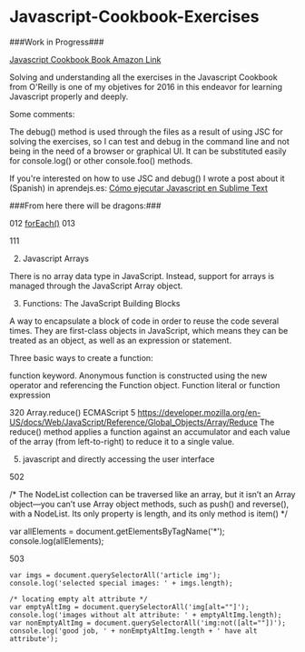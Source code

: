 # Javascript-Cookbook-Exercises

###Work in Progress###

<a href="http://amzn.to/1OfbGUO" target="_blank">Javascript Cookbook Book Amazon Link</a>

Solving and understanding all the exercises in the Javascript Cookbook from O'Reilly is one of my objetives for 2016 in this endeavor for learning Javascript properly and deeply.

Some comments:

The debug() method is used through the files as a result of using JSC for solving the exercises, so I can test and debug in the command line and not being in the need of a browser or graphical UI. It can be substituted easily for console.log() or other console.foo() methods.

If you're interested on how to use JSC and debug() I wrote a post about it (Spanish) in aprendejs.es:
<a href="http://wp.me/p77DAf-g">Cómo ejecutar Javascript en Sublime Text</a>

###From here there will be dragons:###


012
<a href="https://developer.mozilla.org/en-US/docs/Web/JavaScript/Reference/Global_Objects/Array/forEach">forEach()</a>
013

111

2. Javascript Arrays

There is no array data type in JavaScript. Instead, support for arrays is managed through the JavaScript Array object.

3. Functions: The JavaScript Building Blocks

A way to encapsulate a block of code in order to reuse the code several times. They are first-class objects in JavaScript, which means they can be treated as an object, as well as an expression or statement.

Three basic ways to create a function: 

function keyword.
Anonymous function is constructed using the new operator and referencing the Function object.
Function literal or function expression

320 Array.reduce() ECMAScript 5
https://developer.mozilla.org/en-US/docs/Web/JavaScript/Reference/Global_Objects/Array/Reduce
The reduce() method applies a function against an accumulator and each value of the array (from left-to-right) to reduce it to a single value.

5. javascript and directly accessing the user interface

502

/* 
The NodeList collection can be traversed like an array, but it isn’t an Array object—you can’t use Array object methods, such as push() and reverse(), with a NodeList. Its only property is length, and its only method is item()
*/

var allElements = document.getElementsByTagName('*');
console.log(allElements);

503

	var imgs = document.querySelectorAll('article img');
	console.log('selected special images: ' + imgs.length);

	/* locating empty alt attribute */
	var emptyAltImg = document.querySelectorAll('img[alt=""]');
	console.log('images without alt attribute: ' + emptyAltImg.length);
	var nonEmptyAltImg = document.querySelectorAll('img:not([alt=""])');
	console.log('good job, ' + nonEmptyAltImg.length + ' have alt attribute');